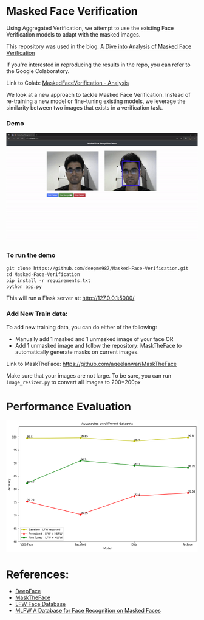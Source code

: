 # Masked Face Verification

Using Aggregated Verification, we attempt to use the existing Face Verification models to adapt with the masked images.

This repository was used in the blog: [A Dive into Analysis of Masked Face Verification
](https://byteiota.com/masked-face-verification/)

If you're interested in reproducing the results in the repo, you can refer to the Google Colaboratory.

Link to Colab: [MaskedFaceVerification - Analysis](https://colab.research.google.com/drive/1XE14PZ6vd6Z6Rjh0Ck19GuO1e7B9NJxJ?usp=sharing)

We look at a new approach to tackle Masked Face Verification.
Instead of re-training a new model or fine-tuning existing models, we leverage the similarity between two images that exists in a verification task.

### Demo

![Masked Face Verification Demo](https://github.com/deepme987/Masked-Face-Verification/blob/342fd0cc630ecf8584a03ed42a5d7fd6b0949bd8/assets/demo.gif)

### To run the demo

```
git clone https://github.com/deepme987/Masked-Face-Verification.git
cd Masked-Face-Verification
pip install -r requirements.txt
python app.py
```

This will run a Flask server at: http://127.0.0.1:5000/

### Add New Train data:

To add new training data, you can do either of the following:

- Manually add 1 masked and 1 unmasked image of your face 
OR
- Add 1 unmasked image and follow the repository: MaskTheFace to automatically generate masks on current images.

Link to MaskTheFace: https://github.com/aqeelanwar/MaskTheFace

Make sure that your images are not large. To be sure, you can run `image_resizer.py` to convert all images to 200*200px

# Performance Evaluation

![Performance](https://github.com/deepme987/Masked-Face-Verification/blob/342fd0cc630ecf8584a03ed42a5d7fd6b0949bd8/assets/Performance.png)

# References:

- [DeepFace](https://github.com/serengil/deepface/)
- [MaskTheFace](https://github.com/aqeelanwar/MaskTheFace)
- [LFW Face Database](http://vis-www.cs.umass.edu/lfw/)
- [MLFW A Database for Face Recognition on Masked Faces](https://arxiv.org/abs/2109.05804)